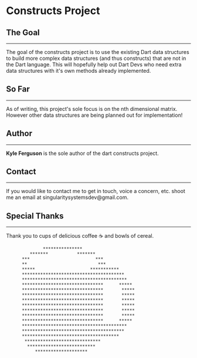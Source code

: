 <h1>Constructs Project</h1>
<h2>The Goal</h2>
<hr>
The goal of the constructs project is to use the existing Dart data structures to build more complex data structures (and thus constructs) that are not in the Dart language. This will hopefully help out Dart Devs who need extra data structures with it's own methods already implemented.

<h2>So Far</h2>
<hr>
As of writing, this project's sole focus is on the nth dimensional matrix. However other data structures are being planned out for implementation!

<h2>Author</h2>
<hr>
<b>Kyle Ferguson</b> is the sole author of the dart constructs project.

<h2>Contact</h2>
<hr>
If you would like to contact me to get in touch, voice a concern, etc. shoot me an email at singularitysystemsdev@gmail.com.

<h2>Special Thanks</h2>
<hr>
Thank you to cups of delicious coffee &#9749; and bowls of cereal.

                  ***************
             *******           *******
          ***                         ***
          **                           ***
          *****                     ***********
          ***************************************
          ****************************************
          *******************************      *****
          *******************************       *****
          *******************************       *****
          *******************************       *****
          *******************************       *****
          *******************************       *****
          *******************************       *****
          *******************************      *****
          ****************************************
          ***************************************
          *************************************
           *****************************
            **************************
               ********************

